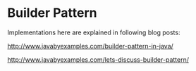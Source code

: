 # Builder Pattern
Implementations here are explained in following blog posts:

http://www.javabyexamples.com/builder-pattern-in-java/

http://www.javabyexamples.com/lets-discuss-builder-pattern/



